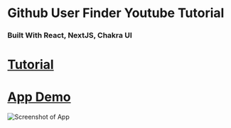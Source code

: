 # Github User Finder Youtube Tutorial

### Built With React, NextJS, Chakra UI

# [Tutorial]()

# [App Demo]()

![Screenshot of App](https://i.ibb.co/pxpdkGm/2.png)
